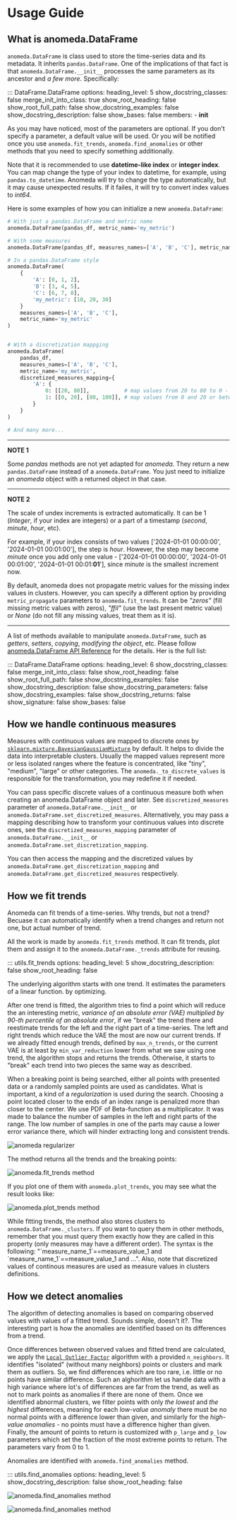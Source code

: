 # Usage Guide

## What is anomeda.DataFrame

`anomeda.DataFrame` is class used to store the time-series data and its metadata. It inherits `pandas.DataFrame`. One of the implications of that fact is that `anomeda.DataFrame.__init__` processes the same parameters as its ancestor and *a few more*. Specifically:

::: DataFrame.DataFrame
    options:
      heading_level: 5
      show_docstring_classes: false
      merge_init_into_class: true
      show_root_heading: false
      show_root_full_path: false
      show_docstring_examples: false
      show_docstring_description: false
      show_bases: false
      members:
      - __init__
    
As you may have noticed, most of the parameters are optional. If you don't specify a parameter, a default value will be used. Or you will be notified once you use `anomeda.fit_trends`, `anomeda.find_anomalies` or other methods that you need to specify something additionally.

Note that it is recommended to use **datetime-like index** or **integer index**. You can map change the type of your index to datetime, for example, using `pandas.to_datetime`. Anomeda will try to change the type automatically, but it may cause unexpected results. If it failes, it will try to convert index values to *int64*.

Here is some examples of how you can initialize a new `anomeda.DataFrame`:

```python
# With just a pandas.DataFrame and metric name
anomeda.DataFrame(pandas_df, metric_name='my_metric')

# With some measures
anomeda.DataFrame(pandas_df, measures_names=['A', 'B', 'C'], metric_name='my_metric')

# In a pandas.DataFrame style
anomeda.DataFrame(
    {
        'A': [0, 1, 2],
        'B': [3, 4, 5],
        'C': [6, 7, 8],
        'my_metric': [10, 20, 30]
    }
    measures_names=['A', 'B', 'C'], 
    metric_name='my_metric'
)


# With a discretization mappging
anomeda.DataFrame(
    pandas_df, 
    measures_names=['A', 'B', 'C'], 
    metric_name='my_metric',
    discretized_measures_mapping={
        'A': {
            0: [[20, 80]],           # map values from 20 to 80 to 0 - "normal values"
            1: [[0, 20], [80, 100]], # map values from 0 and 20 or between 80 and 100 to 1 - "abnormal values"
        }
    }
)

# And many more...
```

---
**NOTE 1**

Some *pandas* methods are not yet adapted for *anomeda*. They return a new `pandas.DataFrame` instead of a `anomeda.DataFrame`. You just need to initialize an *anomeda* object with a returned object in that case. 

---

**NOTE 2**

The scale of undex increments is extracted automatically. It can be 1 (*Integer*, if your index are integers) or a part of a timestamp (*second*, *minute*, *hour*, etc). 

For example, if your index consists of two values ['2024-01-01 00:00:00', '2024-01-01 00:01:00'], the step is *hour*. However, the step may become *minute* once you add only one value - ['2024-01-01 00:00:00', '2024-01-01 00:01:00', '2024-01-01 00:01:**01**'], since *minute* is the smallest increment now.

By default, anomeda does not propagate metric values for the missing index values in clusters. However, you can specify a different option by providing `metric_propagate` parameters to `anomeda.fit_trends`. It can be *"zeros"* (fill missing metric values with zeros), *"ffil"* (use the last present metric value) or *None* (do not fill any missing values, treat them as it is).

---

A list of methods available to manipulate `anomeda.DataFrame`, such as *getters*, *setters*, *copying*, *modifying the object*, etc. Please follow [anomeda.DataFrame API Reference](dataframe_api.md) for the details. Her is the full list:

::: DataFrame.DataFrame
    options:
      heading_level: 6
      show_docstring_classes: false
      merge_init_into_class: false
      show_root_heading: false
      show_root_full_path: false
      show_docstring_examples: false
      show_docstring_description: false
      show_docstring_parameters: false
      show_docstring_examples: false
      show_docstring_returns: false
      show_signature: false
      show_bases: false

## How we handle continuous measures

Measures with continuous values are mapped to discrete ones by [`sklearn.mixture.BayesianGaussianMixture`](https://scikit-learn.org/stable/modules/generated/sklearn.mixture.BayesianGaussianMixture.html) by default. It helps to divide the data into interpretable clusters. Usually the mapped values represent more or less isolated ranges where the feature is concentrated, like "tiny", "medium", "large" or other categories. The `anomeda._to_discrete_values` is responsible for the transformation, you may redefine it if needed.

You can pass specific discrete values of a continuous measure both when creating an anomeda.DataFrame object and later. See `discretized_measures` parameter of `anomeda.DataFrame.__init__` or `anomeda.DataFrame.set_discretized_measures`. Alternatively, you may pass a mapping describing how to transform your continuous values into discrete ones, see the `discretized_measures_mapping` parameter of `anomeda.DataFrame.__init__` or `anomeda.DataFrame.set_discretization_mapping`.

You can then access the mapping and the discretized values by `anomeda.DataFrame.get_discretization_mapping` and `anomeda.DataFrame.get_discretized_measures` respectively.

## How we fit trends

Anomeda can fit trends of a time-series. Why trends, but not a trend? Becuase it can automatically identify when a trend changes and return not one, but actual number of trend. 

All the work is made by `anomeda.fit_trends` method. It can fit trends, plot them and assign it to the `anomeda.DataFrame._trends` attribute for reusing.

::: utils.fit_trends
    options:
      heading_level: 5
      show_docstring_description: false
      show_root_heading: false

The underlying algorithm starts with one trend. It estimates the parameters of a linear function. by optimizing.

After one trend is fitted, the algorithm tries to find a point which will reduce the an interesting metric, *variance of an absolute error (VAE) multiplied by 90-th percentile of an absolute error*, if we "break" the trend there and reestimate trends for the left and the right part of a time-series. The left and right trends which reduce the VAE the most are now our current trends. If we already fitted enough trends, defined by `max_n_trends`, or the current VAE is at least by `min_var_reduction` lower from what we saw using one trend, the algorithm stops and returns the trends. Otherwise, it starts to "break" each trend into two pieces the same way as described.

When a breaking point is being searched, either all points with presented data or a randomly sampled points are used as candidates. What is important, a kind of a *regularization* is used during the search. Choosing a point located closer to the ends of an index range is penalized more than closer to the center. We use PDF of Beta-function as a multiplicator. It was made to balance the number of samples in the left and right parts of the range. The low number of samples in one of the parts may cause a lower error variance there, which will hinder extracting long and consistent trends. 

![anomeda regularizer](img/regularizer_1.png "anomeda regularizer")

The method returns all the trends and the breaking points:

![anomeda.fit_trends method](img/anomeda_fit_trends_1.png "anomeda.fit_trends method")

If you plot one of them with `anomeda.plot_trends`, you may see what the result looks like:

![anomeda.plot_trends method](img/anomeda_plot_trends_1.png "anomeda.plot_trends method")

While fitting trends, the method also stores clusters to `anomeda.DataFrame._clusters`. If you want to query them in other methods, remember that you must query them exactly how they are called in this property (only measures may have a different order). The syntax is the following: "\`measure_name_1\`==measure_value_1 and \`measure_name_1\`==measure_value_1 and ...". Also, note that discretized values of continous measures are used as measure values in clusters definitions.

## How we detect anomalies

The algorithm of detecting anomalies is based on comparing observed values with values of a fitted trend. Sounds simple, doesn't it?. The interesting part is how the anomalies are identified based on its differences from a trend.

Once differences between observed values and fitted trend are calculated, we apply the [`Local Outlier Factor`](https://scikit-learn.org/stable/modules/generated/sklearn.neighbors.LocalOutlierFactor.html) algorithm with a provided `n_neighbors`. It identifies "isolated" (without many neighbors) points or clusters and mark them as outliers. So, we find differences which are too rare, i.e. little or no points have similar difference. Such an alghorithm let us handle data with a high variance where lot's of differences are far from the trend, as well as not to mark points as anomalies if there are none of them. Once we identified abnormal clusters, we filter points with only *the lowest* and *the highest* differences, meaning for each *low-value anomaly* there must be no normal points with a difference lower than given, and similarly for the *high-value anomalies* - no points must have a difference higher than given. Finally, the amount of points to return is customized with `p_large` and `p_low` parameters which set the fraction of the most extreme points to return. The parameters vary from 0 to 1.

Anomalies are identified with `anomeda.find_anomalies` method.

::: utils.find_anomalies
    options:
      heading_level: 5
      show_docstring_description: false
      show_root_heading: false

![anomeda.find_anomalies method](img/anomeda_anomalies_2.png "anomeda.find_anomalies method")

![anomeda.find_anomalies method](img/anomeda_anomalies_1.png "anomeda.find_anomalies method")